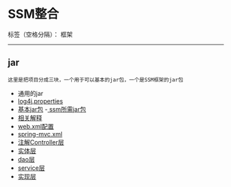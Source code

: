 #  SSM整合

标签（空格分隔）： 框架

---

## jar
<code>这里是把项目分成三块，一个用于可以基本的jar包，一个是SSM框架的jar包</code>
- 通用的jar
- [log4j.properties](https://github.com/gpnine/java-study/blob/master/web/log4j.properties)
- [基本jar包](https://github.com/gpnine/java-study/blob/master/framework/pom.xml)
-[ ssm所需jar包](https://github.com/gpnine/java-study/blob/master/ssm/pom.xml)
- [相关解释](https://blog.csdn.net/zxc456733/article/details/78854326)
- [web.xml配置](https://github.com/gpnine/java-study/blob/master/web/src/main/webapp/WEB-INF/web.xml)
- [spring-mvc.xml](https://github.com/gpnine/java-study/blob/master/web/src/main/resources/spring-mvc.xml)
- [注解Controller层](https://github.com/gpnine/java-study/tree/master/web/src/main/java/com/project/controller)
- [实体层](https://github.com/gpnine/java-study/tree/master/web/src/main/java/com/project/entity)
- [dao层](https://github.com/gpnine/java-study/tree/master/web/src/main/java/com/project/dao)
- [service层](https://github.com/gpnine/java-study/tree/master/web/src/main/java/com/project/service)
- [实现层](https://github.com/gpnine/java-study/tree/master/web/src/main/java/com/project/service/impl)
